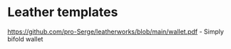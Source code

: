 # Leather templates

https://github.com/pro-Serge/leatherworks/blob/main/wallet.pdf - Simply bifold wallet
